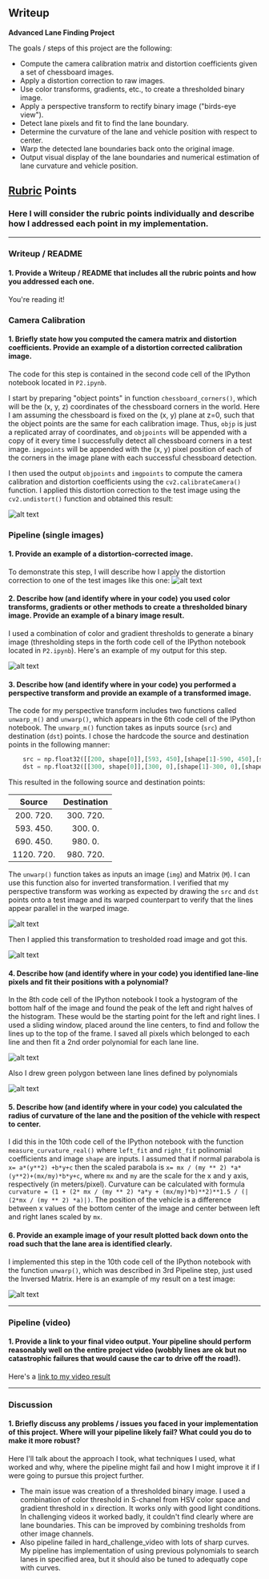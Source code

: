 ## Writeup

**Advanced Lane Finding Project**

The goals / steps of this project are the following:

* Compute the camera calibration matrix and distortion coefficients given a set of chessboard images.
* Apply a distortion correction to raw images.
* Use color transforms, gradients, etc., to create a thresholded binary image.
* Apply a perspective transform to rectify binary image ("birds-eye view").
* Detect lane pixels and fit to find the lane boundary.
* Determine the curvature of the lane and vehicle position with respect to center.
* Warp the detected lane boundaries back onto the original image.
* Output visual display of the lane boundaries and numerical estimation of lane curvature and vehicle position.

[//]: # (Image References)

[image1]: ./output_images/Undistorted_image.jpg "Undistorted"
[image2]: ./output_images/Road_Undistorted_image.jpg "Road Transformed"
[image3]: ./output_images/Treshold_image.jpg "Binary Example"
[image4]: ./output_images/Warped_image_with_straight_lane_lines.jpg "Warp Example with straigh lane lines"
[image5]: ./output_images/Warped_image_with_curved_lines.jpg "Tresholded Warp Example with curved lane lines"
[image6]: ./output_images/Treshold_image_with_windows_and_lane_lines.jpg "Treshold image with windows and lane lines.jpg"
[image7]: ./output_images/Treshold_image_with_polygon_and_lane_lines.jpg "Treshold image with polygon and lane lines.jpg"
[image8]: ./output_images/Image_with_detected_lane_boundaries.jpg "Image with detected lane boundaries.jpg"
[video1]: ./output_images/project_video_output.mp4 "Video"

## [Rubric](https://review.udacity.com/#!/rubrics/571/view) Points

### Here I will consider the rubric points individually and describe how I addressed each point in my implementation.  

---

### Writeup / README

#### 1. Provide a Writeup / README that includes all the rubric points and how you addressed each one. 

You're reading it!

### Camera Calibration

#### 1. Briefly state how you computed the camera matrix and distortion coefficients. Provide an example of a distortion corrected calibration image.

The code for this step is contained in the second code cell of the IPython notebook located in `P2.ipynb`.  

I start by preparing "object points" in function `chessboard_corners()`, which will be the (x, y, z) coordinates of the chessboard corners in the world. Here I am assuming the chessboard is fixed on the (x, y) plane at z=0, such that the object points are the same for each calibration image.  Thus, `objp` is just a replicated array of coordinates, and `objpoints` will be appended with a copy of it every time I successfully detect all chessboard corners in a test image.  `imgpoints` will be appended with the (x, y) pixel position of each of the corners in the image plane with each successful chessboard detection.  

I then used the output `objpoints` and `imgpoints` to compute the camera calibration and distortion coefficients using the `cv2.calibrateCamera()` function.  I applied this distortion correction to the test image using the `cv2.undistort()` function and obtained this result: 

![alt text][image1]

### Pipeline (single images)

#### 1. Provide an example of a distortion-corrected image.

To demonstrate this step, I will describe how I apply the distortion correction to one of the test images like this one:
![alt text][image2]

#### 2. Describe how (and identify where in your code) you used color transforms, gradients or other methods to create a thresholded binary image.  Provide an example of a binary image result.

I used a combination of color and gradient thresholds to generate a binary image (thresholding steps in the forth code cell of the IPython notebook located in `P2.ipynb`).  Here's an example of my output for this step.

![alt text][image3]

#### 3. Describe how (and identify where in your code) you performed a perspective transform and provide an example of a transformed image.

The code for my perspective transform includes two functions called `unwarp_m()` and `unwarp()`, which appears in the 6th code cell of the IPython notebook.  The `unwarp_m()` function takes as inputs source (`src`) and destination (`dst`) points. I chose the hardcode the source and destination points in the following manner:

```python
    src = np.float32([[200, shape[0]],[593, 450],[shape[1]-590, 450],[shape[1]-160, shape[0]]])
    dst = np.float32([[300, shape[0]],[300, 0],[shape[1]-300, 0],[shape[1]-300, shape[0]]])
```

This resulted in the following source and destination points:

| Source        | Destination   | 
|:-------------:|:-------------:| 
| 200.   720.   | 300.  720.    | 
| 593.   450.   | 300.    0.    |
| 690.   450.   | 980.    0.    |
| 1120.   720.  | 980.  720.    |

The `unwarp()` function takes as inputs an image (`img`) and Matrix (`M`). I can use this function also for inverted transformation.
I verified that my perspective transform was working as expected by drawing the `src` and `dst` points onto a test image and its warped counterpart to verify that the lines appear parallel in the warped image.

![alt text][image4]

Then I applied this transformation to tresholded road image and got this.

![alt text][image5]

#### 4. Describe how (and identify where in your code) you identified lane-line pixels and fit their positions with a polynomial?

In the 8th code cell of the IPython notebook I took a hystogram of the bottom half of the image and found the peak of the left and right halves of the histogram. These would be the starting point for the left and right lines. I used a sliding window, placed around the line centers, to find and follow the lines up to the top of the frame. I saved all pixels which belonged to each line and then fit a 2nd order polynomial for each lane line. 

![alt text][image6]

Also I drew green polygon between lane lines defined by polynomials

![alt text][image7]

#### 5. Describe how (and identify where in your code) you calculated the radius of curvature of the lane and the position of the vehicle with respect to center.

I did this in the 10th code cell of the IPython notebook with the function `measure_curvature_real()` where `left_fit` and `right_fit` polinomial coefficients and image `shape` are inputs. I assumed that if normal parabola is `x= a*(y**2) +b*y+c` then the scaled parabola is `x= mx / (my ** 2) *a*(y**2)+(mx/my)*b*y+c`, where `mx` and `my` are the scale for the x and y axis, respectively (in meters/pixel). Curvature can be calculated with formula `curvature = (1 + (2* mx / (my ** 2) *a*y + (mx/my)*b)**2)**1.5 / (|(2*mx / (my ** 2) *a)|)`.
The position of the vehicle is a difference between x values of the bottom center of the image and center between left and right lanes scaled by `mx`.
     

#### 6. Provide an example image of your result plotted back down onto the road such that the lane area is identified clearly.

I implemented this step in the 10th code cell of the IPython notebook with the function `unwarp()`, which was described in 3rd Pipeline step, just used the Inversed Matrix.  Here is an example of my result on a test image:

![alt text][image8]

---

### Pipeline (video)

#### 1. Provide a link to your final video output.  Your pipeline should perform reasonably well on the entire project video (wobbly lines are ok but no catastrophic failures that would cause the car to drive off the road!).

Here's a [link to my video result](./output_images/project_video_output.mp4)

---

### Discussion

#### 1. Briefly discuss any problems / issues you faced in your implementation of this project.  Where will your pipeline likely fail?  What could you do to make it more robust?

Here I'll talk about the approach I took, what techniques I used, what worked and why, where the pipeline might fail and how I might improve it if I were going to pursue this project further.  

* The main issue was creation of a thresholded binary image. I used a combination of color threshold in S-chanel from HSV color space and gradient threshold in `x` direction. It works only with good light conditions. In challenging videos it worked badly, it couldn't find clearly where are lane boundaries. This can be improved by combining tresholds from other image channels.
* Also pipeline failed in hard_challenge_video with lots of sharp curves. My pipeline has implementation of using previous polynomials to search lanes in specified area, but it should also be tuned to adequatly cope with curves.
